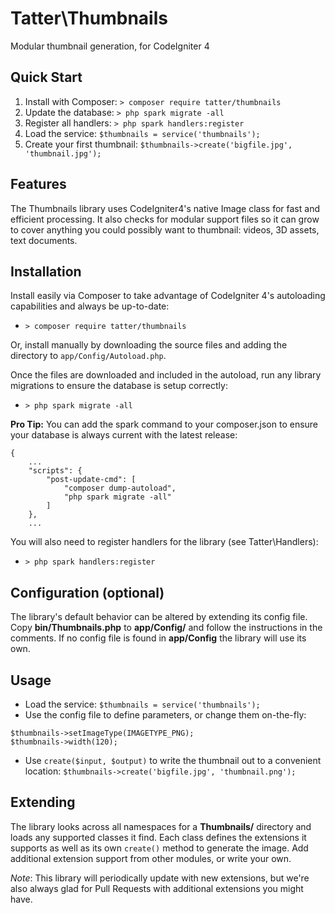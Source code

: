 # Tatter\Thumbnails
Modular thumbnail generation, for CodeIgniter 4

## Quick Start

1. Install with Composer: `> composer require tatter/thumbnails`
2. Update the database: `> php spark migrate -all`
3. Register all handlers: `> php spark handlers:register`
4. Load the service: `$thumbnails = service('thumbnails');`
5. Create your first thumbnail: `$thumbnails->create('bigfile.jpg', 'thumbnail.jpg');`

## Features

The Thumbnails library uses CodeIgniter4's native Image class for fast and efficient
processing. It also checks for modular support files so it can grow to cover anything you
could possibly want to thumbnail: videos, 3D assets, text documents.

## Installation

Install easily via Composer to take advantage of CodeIgniter 4's autoloading capabilities
and always be up-to-date:
* `> composer require tatter/thumbnails`

Or, install manually by downloading the source files and adding the directory to
`app/Config/Autoload.php`.

Once the files are downloaded and included in the autoload, run any library migrations
to ensure the database is setup correctly:
* `> php spark migrate -all`

**Pro Tip:** You can add the spark command to your composer.json to ensure your database is
always current with the latest release:
```
{
	...
    "scripts": {
        "post-update-cmd": [
            "composer dump-autoload",
            "php spark migrate -all"
        ]
    },
	...
```

You will also need to register handlers for the library (see Tatter\Handlers):
* `> php spark handlers:register`

## Configuration (optional)

The library's default behavior can be altered by extending its config file. Copy
**bin/Thumbnails.php** to **app/Config/** and follow the instructions
in the comments. If no config file is found in **app/Config** the library will use its own.

## Usage

* Load the service: `$thumbnails = service('thumbnails');`
* Use the config file to define parameters, or change them on-the-fly:
```
$thumbnails->setImageType(IMAGETYPE_PNG);
$thumbnails->width(120);
```
* Use `create($input, $output)` to write the thumbnail out to a convenient location: `$thumbnails->create('bigfile.jpg', 'thumbnail.png');`

## Extending

The library looks across all namespaces for a **Thumbnails/** directory and loads any
supported classes it find. Each class defines the extensions it supports as well as its own
`create()` method to generate the image. Add additional extension support from other modules,
or write your own.

*Note*: This library will periodically update with new extensions, but we're also always
glad for Pull Requests with additional extensions you might have.
